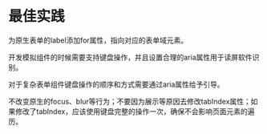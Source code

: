 # 最佳实践

为原生表单的label添加for属性，指向对应的表单域元素。

开发模拟组件的时候需要支持键盘操作，并且设置合理的aria属性用于读屏软件识别。

对于复杂表单组件键盘操作的顺序和方式需要通过aria属性给予引导。

不改变原生的focus、blur等行为；不要因为展示等原因去修改tabIndex属性；如果修改了tabIndex，应该使用键盘完整的操作一次，确保不会影响页面元素的遍历。